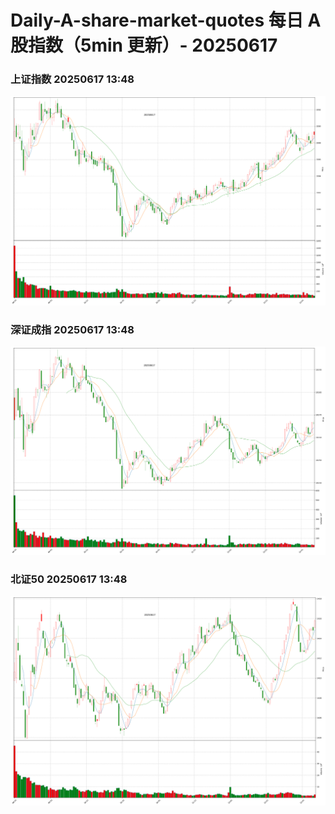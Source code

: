 
# Daily-A-share-market-quotes 每日 A 股指数（5min 更新）- 20250617

### 上证指数 20250617 13:48
![](./fig/2025/6/20250617-sh000001.png)

### 深证成指 20250617 13:48
![](./fig/2025/6/20250617-sz399001.png)

### 北证50 20250617 13:48
![](./fig/2025/6/20250617-bj899050.png)

